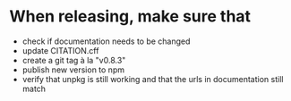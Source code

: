 # When releasing, make sure that

* check if documentation needs to be changed
* update CITATION.cff
* create a git tag à la "v0.8.3"
* publish new version to npm
* verify that unpkg is still working and that the urls in documentation still
  match
